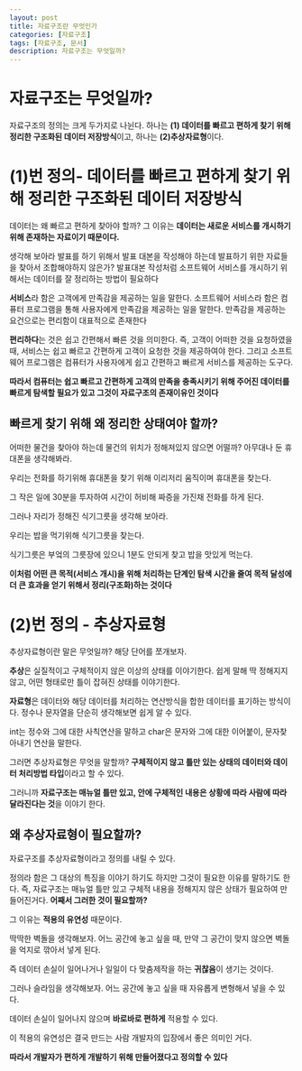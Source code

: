 ```yaml
---
layout: post
title: 자료구조란 무엇인가
categories: [자료구조]
tags: [자료구조, 문서]
description: 자료구조는 무엇일까?
---
```


# 자료구조는 무엇일까?   
자료구조의 정의는 크게 두가지로 나뉜다. 하나는 **(1) 데이터를 빠르고 편하게 찾기 위해 정리한 구조화된 데이터 저장방식**이고, 하나는 **(2)추상자료형**이다.   

# (1)번 정의- 데이터를 빠르고 편하게 찾기 위해 정리한 구조화된 데이터 저장방식   
   
데이터는 왜 빠르고 편하게 찾아야 할까? 그 이유는 **데이터는 새로운 서비스를 개시하기 위해 존재하는 자료이기 때문이다.**     
   
생각해 보아라 발표를 하기 위해서 발표 대본을 작성해야 하는데 발표하기 위한 자료들을 찾아서 조합해야하지 않은가? 발표대본 작성처럼 소프트웨어 서비스를 개시하기 위해서는 데이터를 잘 정리하는 방법이 필요하다   
   
**서비스**라 함은 고객에게 만족감을 제공하는 일을 말한다. 소프트웨어 서비스라 함은 컴퓨터 프로그램을 통해 사용자에게 만족감을 제공하는 일을 말한다. 만족감을 제공하는 요건으로는 편리함이 대표적으로 존재한다    
   
**편리하다**는 것은 쉽고 간편해서 빠른 것을 의미한다. 즉, 고객이 어떠한 것을 요청하였을 때, 서비스는 쉽고 빠르고 간편하게 고객이 요청한 것을 제공하여야 한다. 그리고 소프트웨어 프로그램은 컴퓨터가 사용자에게 쉽고 간편하고 빠르게 서비스를 제공하는 도구다.
   
**따라서 컴퓨터는 쉽고 빠르고 간편하게 고객의 만족을 충족시키기 위해 주어진 데이터를 빠르게 탐색할 필요가 있고 그것이 자료구조의 존재이유인 것이다**   
   
## 빠르게 찾기 위해 왜 정리한 상태여야 할까?   

어떠한 물건을 찾아야 하는데 물건의 위치가 정해져있지 않으면 어떨까? 아무대나 둔 휴대폰을 생각해봐라. 
   
우리는 전화를 하기위해 휴대폰을 찾기 위해 이리저리 움직이며 휴대폰을 찾는다.    
   
그 작은 일에 30분을 투자하여 시간이 허비해 짜증을 가진채 전화를 하게 된다.    
   
그러나 자리가 정해진 식기그릇을 생각해 보아라.    
   
우리는 밥을 먹기위해 식기그릇을 찾는다.    
   
식기그릇은 부엌의 그릇장에 있으니 1분도 안되게 찾고 밥을 맛있게 먹는다.    
   
**이처럼 어떤 큰 목적(서비스 개시)을 위해 처리하는 단계인 탐색 시간을 줄여 목적 달성에 더 큰 효과을 얻기 위해서 정리(구조화)하는 것이다**    
   
# (2)번 정의 - 추상자료형   
   
추상자료형이란 말은 무엇일까? 해당 단어를 쪼개보자.    
      
**추상**은 실질적이고 구체적이지 않은 이상의 상태를 이야기한다. 쉽게 말해 딱 정해지지 않고, 어떤 형태로만 틀이 잡혀진 상태를 이야기한다.       
      
**자료형**은 데이터와 해당 데이터를 처리하는 연산방식을 합한 데이터를 표기하는 방식이다. 정수나 문자열을 단순히 생각해보면 쉽게 알 수 있다.    
   
int는 정수와 그에 대한 사칙연산을 말하고 char은 문자와 그에 대한 이어붙이, 문자찾아내기 연산을 말한다.       
          
그러면 추상자료형은 무엇을 말할까? **구체적이지 않고 틀만 있는 상태의 데이터와 데이터 처리방법 타입**이라고 할 수 있다.    
   
그러니까 **자료구조는 매뉴얼 틀만 있고, 안에 구체적인 내용은 상황에 따라 사람에 따라 달라진다는 것**을 이야기 한다.   

## 왜 추상자료형이 필요할까?   

자료구조를 추상자료형이라고 정의를 내릴 수 있다.    
   
정의라 함은 그 대상의 특징을 이야기 하기도 하지만 그것이 필요한 이유를 말하기도 한다. 즉, 자료구조는 매뉴얼 틀만 있고 구체적 내용을 정해지지 않은 상태가 필요하여 만들어진거다. **어째서 그러한 것이 필요할까?**   
   
그 이유는 **적용의 유연성** 때문이다.   
   
딱딱한 벽돌을 생각해보자. 어느 공간에 놓고 싶을 때, 만약 그 공간이 맞지 않으면 벽돌을 억지로 깎아서 넣게 된다.    
   
즉 데이터 손실이 일어나거나 일일이 다 맞춤제작을 하는 **귀찮음**이 생기는 것이다.    
   
그러나 슬라임을 생각해보자. 어느 공간에 놓고 싶을 때 자유롭게 변형해서 넣을 수 있다.    
   
데이터 손실이 일어나지 않으며 **바로바로 편하게** 적용할 수 있다.    

이 적용의 유연성은 결국 만드는 사람 개발자의 입장에서 좋은 의미인 거다.    
   
**따라서 개발자가 편하게 개발하기 위해 만들어졌다고 정의할 수 있다**
